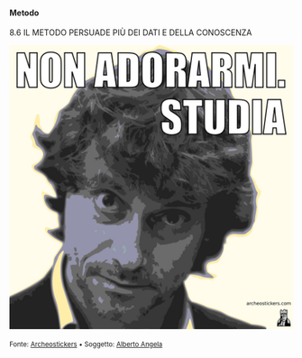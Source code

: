 #### Metodo

<span class="tesi">8.6 IL METODO PERSUADE PIÙ DEI DATI E DELLA CONOSCENZA</span>

![Alberto Angela](../assets/images/120-Alberto_Angela.jpg ':size=450x100%')

<small> Fonte: [Archeostickers](https://archeostickers.com/2019/04/06/120-Alberto_Angela.html) • Soggetto: [Alberto Angela](https://it.wikipedia.org/wiki/Alberto_Angela)</small>
